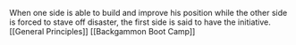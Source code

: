 When one side is able to build and improve his position while the other side is forced to stave off disaster, the first side is said to have the initiative.
[[General Principles]]
[[Backgammon Boot Camp]]
